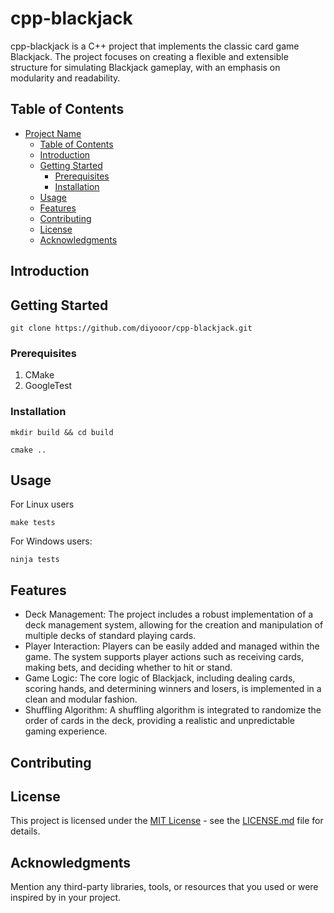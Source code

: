 # cpp-blackjack

cpp-blackjack is a C++ project that implements the classic card game Blackjack. The project focuses on creating a flexible and extensible structure for simulating Blackjack gameplay, with an emphasis on modularity and readability.

## Table of Contents

- [Project Name](#project-name)
  - [Table of Contents](#table-of-contents)
  - [Introduction](#introduction)
  - [Getting Started](#getting-started)
    - [Prerequisites](#prerequisites)
    - [Installation](#installation)
  - [Usage](#usage)
  - [Features](#features)
  - [Contributing](#contributing)
  - [License](#license)
  - [Acknowledgments](#acknowledgments)

## Introduction


## Getting Started

```
git clone https://github.com/diyooor/cpp-blackjack.git
```

### Prerequisites

1. CMake
1. GoogleTest


### Installation

```
mkdir build && cd build
```

```
cmake .. 
```

## Usage

For Linux users
```
make tests
```

For Windows users:
```
ninja tests
```

## Features

- Deck Management: The project includes a robust implementation of a deck management system, allowing for the creation and manipulation of multiple decks of standard playing cards.
- Player Interaction: Players can be easily added and managed within the game. The system supports player actions such as receiving cards, making bets, and deciding whether to hit or stand.
- Game Logic: The core logic of Blackjack, including dealing cards, scoring hands, and determining winners and losers, is implemented in a clean and modular fashion.
- Shuffling Algorithm: A shuffling algorithm is integrated to randomize the order of cards in the deck, providing a realistic and unpredictable gaming experience.

## Contributing

## License

This project is licensed under the [MIT License](LICENSE.md) - see the [LICENSE.md](LICENSE.md) file for details.

## Acknowledgments

Mention any third-party libraries, tools, or resources that you used or were inspired by in your project.

